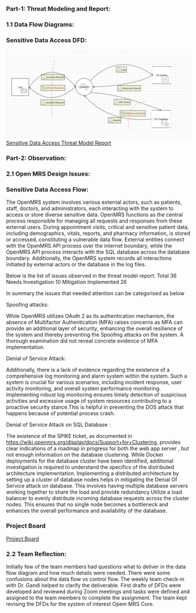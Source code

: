 ### Part-1: Threat Modeling and Report:
### 1.1 Data Flow Diagrams:
### Sensitive Data Access DFD:
![Sensitive Data Access](/DataFlow/SensitiveDataFlow.png)
[Sensitive Data Access Threat Model Report](https://htmlpreview.github.io/?https://github.com/sanne88/cyber8420projectopenmrs/blob/main/DataFlow/SensitiveDataAccessDFD.html)

### Part-2: Observation:

### 2.1 Open MRS Design Issues:

### Sensitive Data Access Flow:

The OpenMRS system involves various external actors, such as patients, staff, doctors, and administrators, each interacting with the system to access or store diverse sensitive data. OpenMRS functions as the central process responsible for managing all requests and responses from these external users. During appointment visits, critical and sensitive patient data, including demographics, vitals, reports, and pharmacy information, is stored or accessed, constituting a vulnerable data flow. External entities connect with the OpenMRS API process over the internet boundary, while the OpenMRS API process interacts with the SQL database across the database boundary. Additionally, the OpenMRS system records all interactions initiated by external actors or the database in the log files.

Below is the list of issues observed in the threat model report:
Total	36
Needs Investigation	10
Mitigation Implemented	26

In summary the issues that needed attention can be categorised as below

Spoofing attacks:

While OpenMRS utilizes OAuth 2 as its authentication mechanism, the absence of Multifactor Authentication (MFA) raises concerns as MFA can provide an additional layer of security, enhancing the overall resilience of the system and thereby preventing the Spoofing attacks on the system. A thorough examination did not reveal concrete evidence of MFA implementation.

Denial of Service Attack: 

Additionally, there is a lack of evidence regarding the existence of a comprehensive log monitoring and alarm system within the system. Such a system is crucial for various scenarios, including incident response, user activity monitoring, and overall system performance monitoring. Implementing robust log monitoring ensures timely detection of suspicious activities and excessive usage of system resources contributing to a proactive security stance.This is helpful in preventing the DOS attack that happens because of potential process crash.

Denial of Service Attack on SQL Database : 

The existence of the SPIKE ticket, as documented in https://wiki.openmrs.org/display/docs/Support+for+Clustering, provides clear indications of a roadmap in progress for both the web app server , but not enough information on the database clustering. While Docker deployments for the database cluster have been identified, additional investigation is required to understand the specifics of the distributed architecture implementation.
Implementing a distributed architecture by setting up a cluster of database nodes helps in mitigating the Denial Of Service attack on database. This involves having multiple database servers working together to share the load and provide redundancy.Utilize a load balancer to evenly distribute incoming database requests across the cluster nodes. This ensures that no single node becomes a bottleneck and enhances the overall performance and availability of the database.

### Project Board

[Project Board](https://github.com/users/sanne88/projects/1)

### 2.2 Team Reflection:

Initially few of the team members had questions what to deliver in the data flow diagram and how much details were needed. There were some confusions about the data flow vs control flow. The weekly team check-in with Dr. Gandi helped to clarify the deliverable. First drafts of DFDs were developed and reviewed during Zoom meetings and tasks were defined and assigned to the team members to complete the assignment. The team kept revising the DFDs for the system of interest Opem MRS Core.

